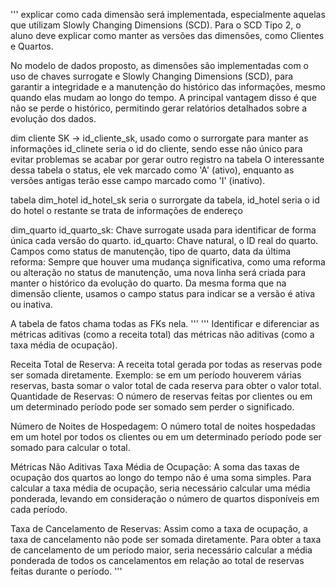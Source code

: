 '''
explicar como cada dimensão será implementada, especialmente aquelas que utilizam
Slowly Changing Dimensions (SCD). Para o SCD Tipo 2, o aluno deve explicar como manter as
versões das dimensões, como Clientes e Quartos.

No modelo de dados proposto, as dimensões são implementadas com o uso de chaves surrogate e Slowly Changing Dimensions (SCD), para garantir a integridade e a manutenção do histórico das informações,
mesmo quando elas mudam ao longo do tempo. A principal vantagem disso é que não se perde o histórico, permitindo gerar relatórios detalhados sobre a evolução dos dados.

dim cliente
SK -> id_cliente_sk, usado como o surrorgate para manter as informações 
id_clinete seria o id do cliente, sendo esse não único para evitar problemas se acabar por gerar outro 
registro na tabela
O interessante dessa tabela o status, ele vek marcado como 'A' (ativo), enquanto as versões antigas terão esse campo marcado como 'I' (inativo).

tabela dim_hotel
id_hotel_sk seria o surrorgate da tabela,
id_hotel seria o id do hotel
o restante se trata de informações de endereço

dim_quarto
id_quarto_sk: Chave surrogate usada para identificar de forma única cada versão do quarto.
id_quarto: Chave natural, o ID real do quarto.
Campos como status de manutenção, tipo de quarto, data da última reforma: Sempre que houver uma mudança significativa,
como uma reforma ou alteração no status de manutenção, uma nova linha será criada para manter o histórico da evolução do quarto.
Da mesma forma que na dimensão cliente, usamos o campo status para indicar se a versão é ativa ou inativa.

A tabela de fatos chama todas as FKs nela.
'''
'''
Identificar e diferenciar as métricas aditivas (como a receita total) das métricas não aditivas
(como a taxa média de ocupação).

Receita Total de Reserva: A receita total gerada por todas as reservas pode ser somada diretamente. Exemplo: se em um período houverem várias reservas, basta somar o valor total de cada reserva para obter o valor total.
Quantidade de Reservas: O número de reservas feitas por clientes ou em um determinado período pode ser somado sem perder o significado.

Número de Noites de Hospedagem: O número total de noites hospedadas em um hotel por todos os clientes ou em um determinado período pode ser somado para calcular o total.

Métricas Não Aditivas
Taxa Média de Ocupação: A soma das taxas de ocupação dos quartos ao longo do tempo não é uma soma simples.
Para calcular a taxa média de ocupação, seria necessário calcular uma média ponderada, levando em consideração o número de quartos disponíveis em cada período.

Taxa de Cancelamento de Reservas: Assim como a taxa de ocupação, a taxa de cancelamento não pode ser somada diretamente.
Para obter a taxa de cancelamento de um período maior, seria necessário calcular a média ponderada de todos os cancelamentos em relação ao total de reservas feitas durante o período.
'''
